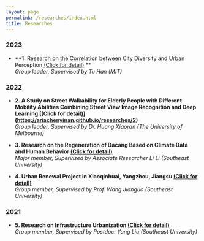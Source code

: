 ```yaml
---
layout: page
permalink: /researches/index.html
title: Researches
---
```



### 2023

- **1.&nbsp;Research on the Correlation between City Diversity and Urban Perception [(Click for detail)](https://ariachenyinan.github.io/researches/1) **
  <br>
  *Group leader, Supervised by Tu Han (MIT)*

### 2022

- **2.&nbsp;A Study on Street Walkability for Elderly People with Different Mobility Abilities Combining Street View Image Recognition and Deep Learning [(Click for detail)] (https://ariachenyinan.github.io/researches/2)**
  <br>
  *Group leader, Supervised by Dr. Huang Xiaoran (The University of Melbourne)*

- **3.&nbsp;Research on the Regeneration of Dacang Based on Climate Data and Human Behavior [(Click for detail)](https://ariachenyinan.github.io/researches/3)**
  <br>
  *Major member, Supervised by Associate Researcher Li Li (Southeast University)*

- **4.&nbsp;Urban Renewal Project in Xiaoqinhuai, Yangzhou, Jiangsu [(Click for detail)](https://ariachenyinan.github.io/researches/4)**
  <br>
  *Group member, Supervised by Prof. Wang Jianguo (Southeast University)*

### 2021

- **5.&nbsp;Research on Infrastructure Urbanization [(Click for detail)](https://ariachenyinan.github.io/researches/5)**
  <br>
  *Group member, Supervised by Postdoc. Yang Liu (Southeast University)*

<br>

